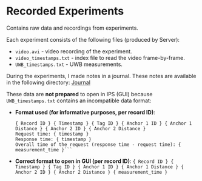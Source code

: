# Recorded Experiments

Contains raw data and recordings from experiments.

Each experiment consists of the following files (produced by Server):
- `video.avi` - video recording of the experiment.
- `video_timestamps.txt` - index file to read the video frame-by-frame.
- `UWB_timestamps.txt` - UWB measurements.

During the experiments, I made notes in a journal. These notes are available in the following directory: [Journal](../Archive/Journal/)

These data are **not prepared** to open in IPS (GUI) because `UWB_timestamps.txt` contains an incompatible data format:
- **Format used (for informative purposes, per record ID)**:
  ```
  { Record ID } { Timestamp } { Tag ID } { Anchor 1 ID } { Anchor 1 Distance } { Anchor 2 ID } { Anchor 2 Distance } 
  Request time: { timestamp } 
  Response time: { timestamp } 
  Overall time of the request (response time - request time): { measurement_time }```

- **Correct format to open in GUI (per record ID)**:
  ```{ Record ID } { Timestamp } { Tag ID } { Anchor 1 ID } { Anchor 1 Distance } { Anchor 2 ID } { Anchor 2 Distance } { measurement_time }```
